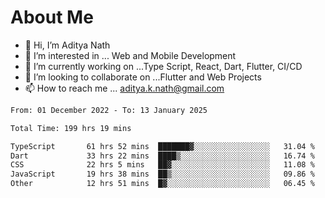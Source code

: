 # About Me

- 👋 Hi, I’m Aditya Nath
- 👀 I’m interested in ... Web and Mobile Development
- 🌱 I’m currently working on ...Type Script, React, Dart, Flutter, CI/CD
- 💞️ I’m looking to collaborate on ...Flutter and Web Projects
- 📫 How to reach me ... aditya.k.nath@gmail.com

<!--START_SECTION:waka-->

```txt
From: 01 December 2022 - To: 13 January 2025

Total Time: 199 hrs 19 mins

TypeScript       61 hrs 52 mins  ███████▓░░░░░░░░░░░░░░░░░   31.04 %
Dart             33 hrs 22 mins  ████▒░░░░░░░░░░░░░░░░░░░░   16.74 %
CSS              22 hrs 5 mins   ██▓░░░░░░░░░░░░░░░░░░░░░░   11.08 %
JavaScript       19 hrs 38 mins  ██▒░░░░░░░░░░░░░░░░░░░░░░   09.86 %
Other            12 hrs 51 mins  █▓░░░░░░░░░░░░░░░░░░░░░░░   06.45 %
```

<!--END_SECTION:waka-->

<!---
kronosking007/kronosking007 is a ✨ special ✨ repository because its `README.md` (this file) appears on your GitHub profile.
You can click the Preview link to take a look at your changes.
--->
